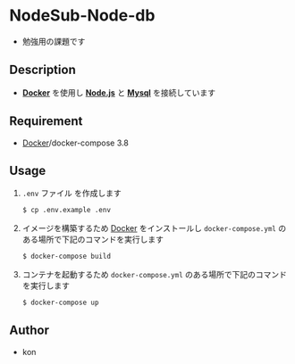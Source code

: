 # NodeSub-Node-db

- 勉強用の課題です

## Description

- **[Docker](https://www.docker.com/products/docker-desktop)** を使用し **[Node.js](https://nodejs.org/ja/)** と **[Mysql](https://www.mysql.com/jp/)** を接続しています

## Requirement

- [Docker](https://www.docker.com/products/docker-desktop)/docker-compose 3.8

## Usage

1. `.env` ファイル を作成します

   ```sh
   $ cp .env.example .env
   ```

1. イメージを構築するため [Docker](https://www.docker.com/products/docker-desktop) をインストールし `docker-compose.yml` のある場所で下記のコマンドを実行します

   ```sh
   $ docker-compose build
   ```

1. コンテナを起動するため `docker-compose.yml` のある場所で下記のコマンドを実行します

   ```sh
   $ docker-compose up
   ```

## Author

- kon
